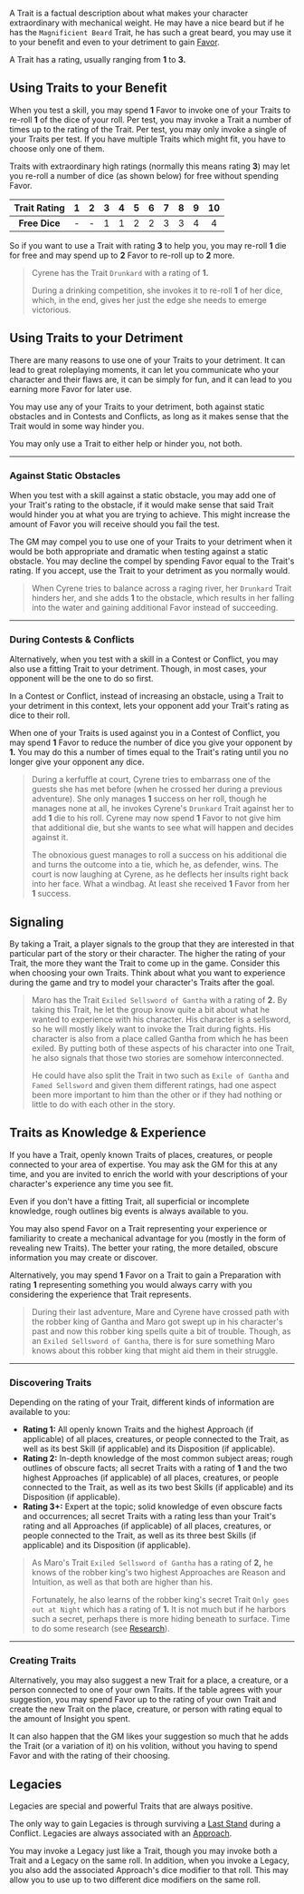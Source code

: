 A Trait is a factual description about what makes your character extraordinary with mechanical weight. He may have a nice beard but if he has the `Magnificient Beard` Trait, he has such a great beard, you may use it to your benefit and even to your detriment to gain [Favor](Favor).

A Trait has a rating, usually ranging from **1** to **3.**



## Using Traits to your Benefit

When you test a skill, you may spend **1** Favor to invoke one of your Traits to re-roll **1** of the dice of your roll. Per test, you may invoke a Trait a number of times up to the rating of the Trait. Per test, you may only invoke a single of your Traits per test. If you have multiple Traits which might fit, you have to choose only one of them.

Traits with extraordinary high ratings (normally this means rating **3**) may let you re-roll a number of dice (as shown below) for free without spending Favor.

| **Trait Rating** |  1  |  2  |  3  |  4  |  5  |  6  |  7  |  8  |  9  | 10  |
|:----------------:|:---:|:---:|:---:|:---:|:---:|:---:|:---:|:---:|:---:|:---:|
|  **Free Dice**   |  -  |  -  |  1  |  1  |  2  |  2  |  3  |  3  |  4  |  4  |

So if you want to use a Trait with rating **3** to help you, you may re-roll **1** die for free and may spend up to **2** Favor to re-roll up to **2** more.



> Cyrene has the Trait `Drunkard` with a rating of **1.**
>
> During a drinking competition, she invokes it to re-roll **1** of her dice, which, in the end, gives her just the edge she needs to emerge victorious.



## Using Traits to your Detriment

There are many reasons to use one of your Traits to your detriment. It can lead to great roleplaying moments, it can let you communicate who your character and their flaws are, it can be simply for fun, and it can lead to you earning more Favor for later use.

You may use any of your Traits to your detriment, both against static obstacles and in Contests and Conflicts, as long as it makes sense that the Trait would in some way hinder you.

You may only use a Trait to either help or hinder you, not both.

---

### Against Static Obstacles

When you test with a skill against a static obstacle, you may add one of your Trait's rating to the obstacle, if it would make sense that said Trait would hinder you at what you are trying to achieve. This might increase the amount of Favor you will receive should you fail the test.

The GM may compel you to use one of your Traits to your detriment when it would be both appropriate and dramatic when testing against a static obstacle. You may decline the compel by spending Favor equal to the Trait's rating. If you accept, use the Trait to your detriment as you normally would.



> When Cyrene tries to balance across a raging river, her `Drunkard` Trait hinders her, and she adds **1** to the
> obstacle, which results in her falling into the water and gaining additional Favor instead of succeeding.

---

### During Contests & Conflicts

Alternatively, when you test with a skill in a Contest or Conflict, you may also use a fitting Trait to your detriment. Though, in most cases, your opponent will be the one to do so first.

In a Contest or Conflict, instead of increasing an obstacle, using a Trait to your detriment in this context, lets your opponent add your Trait's rating as dice to their roll.

When one of your Traits is used against you in a Contest of Conflict, you may spend **1** Favor to reduce the number of dice you give your opponent by **1.** You may do this a number of times equal to the Trait's rating until you no longer give your opponent any dice.



> During a kerfuffle at court, Cyrene tries to embarrass one of the guests she has met before (when he crossed her during a previous adventure). She only manages **1** success on her roll, though he manages none at all, he invokes Cyrene's `Drunkard` Trait against her to add **1** die to his roll. Cyrene may now spend **1** Favor to not give him that additional die, but she wants to see what will happen and decides against it.
>
> The obnoxious guest manages to roll a success on his additional die and turns the outcome into a tie, which he, as defender, wins. The court is now laughing at Cyrene, as he deflects her insults right back into her face. What a windbag. At least she received **1** Favor from her **1** success.



## Signaling

By taking a Trait, a player signals to the group that they are interested in that particular part of the story or their character. The higher the rating of your Trait, the more they want the Trait to come up in the game. Consider this when choosing your own Traits. Think about what you want to experience during the game and try to model your character's Traits after the goal.



> Maro has the Trait `Exiled Sellsword of Gantha` with a rating of **2.** By taking this Trait, he let the group know quite a bit about what he wanted to experience with his character. His character is a sellsword, so he will mostly likely want to invoke the Trait during fights. His character is also from a place called Gantha from which he has been exiled. By putting both of these aspects of his character into one Trait, he also signals that those two stories are somehow interconnected.
>
> He could have also split the Trait in two such as `Exile of Gantha` and `Famed Sellsword` and given them different ratings, had one aspect been more important to him than the other or if they had nothing or little to do with each other in the story.



## Traits as Knowledge & Experience

If you have a Trait, openly known Traits of places, creatures, or people connected to your area of expertise. You may ask the GM for this at any time, and you are invited to enrich the world with your descriptions of your character's experience any time you see fit.

Even if you don't have a fitting Trait, all superficial or incomplete knowledge, rough outlines big events is always available to you.

You may also spend Favor on a Trait representing your experience or familiarity to create a mechanical advantage for you (mostly in the form of revealing new Traits). The better your rating, the more detailed, obscure information you may create or discover.

Alternatively, you may spend **1** Favor on a Trait to gain a Preparation with rating **1** representing something you would always carry with you considering the experience that Trait represents.



> During their last adventure, Mare and Cyrene have crossed path with the robber king of Gantha and Maro got swept up in his character's past and now this robber king spells quite a bit of trouble. Though, as an `Exiled Sellsword of Gantha`, there is for sure something Maro knows about this robber king that might aid them in their struggle.

---

### Discovering Traits

Depending on the rating of your Trait, different kinds of information are available to you:

- **Rating 1:** All openly known Traits and the highest Approach (if applicable) of all places, creatures, or people connected to the Trait, as well as its best Skill (if applicable) and its Disposition (if applicable).
- **Rating 2:** In-depth knowledge of the most common subject areas; rough outlines of obscure facts; all secret Traits with a rating of **1** and the two highest Approaches (if applicable) of all places, creatures, or people connected to the Trait, as well as its two best Skills (if applicable) and its Disposition (if applicable).
- **Rating 3+:** Expert at the topic; solid knowledge of even obscure facts and occurrences; all secret Traits with a rating less than your Trait's rating and all Approaches (if applicable) of all places, creatures, or people connected to the Trait, as well as its three best Skills (if applicable) and its Disposition (if applicable).



> As Maro's Trait `Exiled Sellsword of Gantha` has a rating of **2,** he knows of the robber king's two highest Approaches are Reason and Intuition, as well as that both are higher than his.
>
> Fortunately, he also learns of the robber king's secret Trait `Only goes out at Night` which has a rating of **1.** It is not much but if he harbors such a secret, perhaps there is more hiding beneath to surface. Time to do some research (see [Research](Resting#research)).

---

### Creating Traits

Alternatively, you may also suggest a new Trait for a place, a creature, or a person connected to one of your own Traits. If the table agrees with your suggestion, you may spend Favor up to the rating of your own Trait and create the new Trait on the place, creature, or person with rating equal to the amount of Insight you spent.

It can also happen that the GM likes your suggestion so much that he adds the Trait (or a variation of it) on his volition, without you having to spend Favor and with the rating of their choosing.




## Legacies

Legacies are special and powerful Traits that are always positive.

The only way to gain Legacies is through surviving a [Last Stand](Conflict#last-stand) during a Conflict. Legacies are always associated with an [Approach](Approaches).

You may invoke a Legacy just like a Trait, though you may invoke both a Trait and a Legacy on the same roll. In addition, when you invoke a Legacy, you also add the associated Approach's dice modifier to that roll. This may allow you to use up to two different dice modifiers on the same roll.
